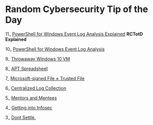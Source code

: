 # Random Cybersecurity Tip of the Day
11_ [PowerShell for Windows Event Log Analysis Explained](https://paul-masek.com/RCTotD/PowerShell_for_Windows_Event_Log_Analysis_Explained) **RCTotD Explained**

10_ [PowerShell for Windows Event Log Analysis](https://paul-masek.com/RCTotD/PowerShell_for_Windows_Event_Log_Analysis)

9_ [Throwaway Windows 10 VM](https://paul-masek.com/RCTotD/Throwaway_Win10_VM)

8_ [APT Spreadsheet](https://paul-masek.com/RCTotD/APT_Spreadsheet)

7_ [Microsoft-signed File ≠ Trusted File](https://paul-masek.com/RCTotD/Microsoft_Signed_File_Not_Trusted_File)

6_ [Centralized Log Collection](https://paul-masek.com/RCTotD/Centralized_Log_Collection)

5_ [Mentors and Mentees](https://paul-masek.com/RCTotD/Mentors_and_Mentees)

4_ [Getting into Infosec](https://paul-masek.com/RCTotD/Getting_into_Infosec)

3_ [Dont Settle.](https://paul-masek.com/RCTotD/Dont_Settle)